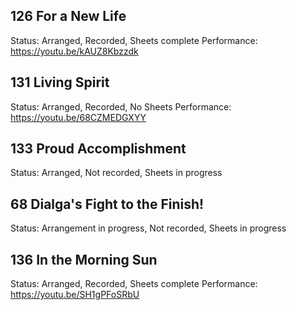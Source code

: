 ## 126  For a New Life
Status: Arranged, Recorded, Sheets complete
Performance: https://youtu.be/kAUZ8Kbzzdk

## 131 Living Spirit
Status: Arranged, Recorded, No Sheets
Performance: https://youtu.be/68CZMEDGXYY

## 133 Proud Accomplishment
Status: Arranged, Not recorded, Sheets in progress

## 68 Dialga's Fight to the Finish!
Status: Arrangement in progress, Not recorded, Sheets in progress

## 136 In the Morning Sun
Status: Arranged, Recorded, Sheets complete
Performance: https://youtu.be/SH1gPFoSRbU
